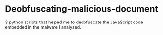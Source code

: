 # Deobfuscating-malicious-document
3 python scripts that helped me to deobfuscate the JavaScript code embedded in the malware I analysed.
